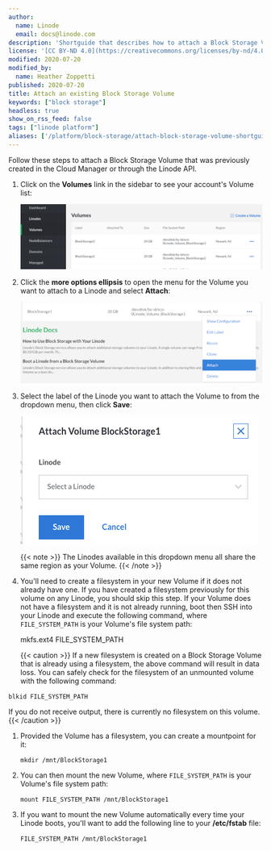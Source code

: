 ```yaml
---
author:
  name: Linode
  email: docs@linode.com
description: 'Shortguide that describes how to attach a Block Storage Volume that was previously created and configured to a Linode.'
license: '[CC BY-ND 4.0](https://creativecommons.org/licenses/by-nd/4.0)'
modified: 2020-07-20
modified_by:
  name: Heather Zoppetti
published: 2020-07-20
title: Attach an existing Block Storage Volume
keywords: ["block storage"]
headless: true
show_on_rss_feed: false
tags: ["linode platform"]
aliases: ['/platform/block-storage/attach-block-storage-volume-shortguide/']
---
```


Follow these steps to attach a Block Storage Volume that was previously created in the Cloud Manager or through the Linode API.

1.  Click on the **Volumes** link in the sidebar to see your account's Volume list:

    ![View your available Volumes](bs-cloud-volumes-list.png "View your available Volumes")

1.  Click the **more options ellipsis** to open the menu for the Volume you want to attach to a Linode and select **Attach**:

    ![Open Volume menu](bs-cloud-attach-volume-sm.png "Open Volume menu")

1.  Select the label of the Linode you want to attach the Volume to from the dropdown menu, then click **Save**:

    ![Attach a Volume to a Linode](bs-cloud-attach-volume-menu.png "Attach a Volume to a Linode")

    {{< note >}}
The Linodes available in this dropdown menu all share the same region as your Volume.
{{< /note >}}

1.   You'll need to create a filesystem in your new Volume if it does not already have one. If you have created a filesystem previously for this volume on any Linode, you should skip this step. If your Volume does not have a filesystem and it is not already running, boot then SSH into your Linode and execute the following command, where `FILE_SYSTEM_PATH` is your Volume's file system path:

        mkfs.ext4 FILE_SYSTEM_PATH

        {{< caution >}}
If a new filesystem is created on a Block Storage Volume that is already using a filesystem, the above command will result in data loss. You can safely check for the filesystem of an unmounted volume with the following command:

    blkid FILE_SYSTEM_PATH

If you do not receive output, there is currently no filesystem on this volume.
{{< /caution >}}

1.  Provided the Volume has a filesystem, you can create a mountpoint for it:

        mkdir /mnt/BlockStorage1

1.  You can then mount the new Volume, where `FILE_SYSTEM_PATH` is your Volume's file system path:

        mount FILE_SYSTEM_PATH /mnt/BlockStorage1

1.  If you want to mount the new Volume automatically every time your Linode boots, you'll want to add the following line to your **/etc/fstab** file:

        FILE_SYSTEM_PATH /mnt/BlockStorage1
